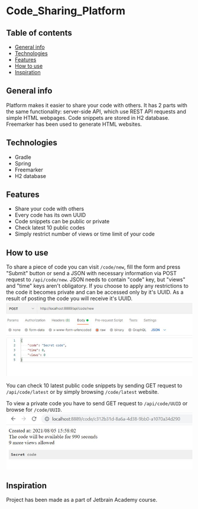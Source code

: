 # Code_Sharing_Platform
## Table of contents
* [General info](#general-info)
* [Technologies](#technologies)
* [Features](#features)
* [How to use](#how-to-use)
* [Inspiration](#inspiration)

## General info
Platform makes it easier to share your code with others. It has 2 parts with the same functionality: server-side API, which use REST API requests and simple HTML webpages. Code snippets are stored in H2 database. Freemarker has been used to generate HTML websites.
## Technologies
* Gradle
* Spring
* Freemarker
* H2 database
## Features
* Share your code with others
*	Every code has its own UUID
*	Code snippets can be public or private
*	Check latest 10 public codes
*	Simply restrict number of views or time limit of your code
## How to use
To share a piece of code you can visit `/code/new`, fill the form and press "Submit" button or send a JSON with necessary information via POST request to `/api/code/new`. JSON needs to contain "code" key, but "views" and "time" keys aren't obligatory. If you choose to apply any restrictions to the code it becomes private and can be accessed only by it's UUID. As a result of posting the code you will receive it's UUID. 
![POST example](/images/post.JPG)

You can check 10 latest public code snippets by sending GET request to `/api/code/latest` or by simply browsing `/code/latest` website.

To view a private code you have to send GET request to `/api/code/UUID` or browse for `/code/UUID`. 
![GET example](/images/get.JPG)
## Inspiration
Project has been made as a part of Jetbrain Academy course.
